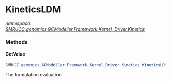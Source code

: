 ﻿# KineticsLDM
_namespace: [SMRUCC.genomics.GCModeller.Framework.Kernel_Driver.Kinetics](./index.md)_





### Methods

#### GetValue
```csharp
SMRUCC.genomics.GCModeller.Framework.Kernel_Driver.Kinetics.KineticsLDM.GetValue
```
The formulation evaluation.


